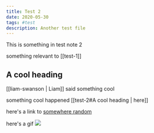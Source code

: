 ```yaml
---
title: Test 2
date: 2020-05-30
tags: #test	
description: Another test file
---
```


This is something in test note 2

something relevant to [[test-1]]

## A cool heading

[[liam-swanson | Liam]] said something cool

something cool happened [[test-2#A cool heading | here]] 

here's a link to [somewhere random](https://www.random.org/)

here's a gif
![](https://media.giphy.com/media/8R7GUZWaydcOY/giphy.gif)